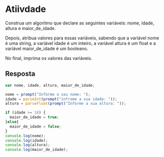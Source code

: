 # Atiivdade

Construa um algoritmo que declare as seguintes variáveis: nome, idade, altura e maior_de_idade.

Depois, atribua valores para essas variáveis, sabendo que a variável nome é uma string, a variável idade é um inteiro, a variável altura é um float e a variável maior_de_idade é um booleano.

No final, imprima os valores das variáveis.

## Resposta

``` javascript
var nome, idade, altura, maior_de_idade;

nome = prompt("Informe o seu nome: ");
idade = parseInt(prompt("infrome a sua idade: "));
altura = parseFloat(prompt("Informe a sua altura: "));

if (idade >= 18) {
  maior_de_idade = true;
}else{
  maior_de_idade = false;
}
console.log(nome);
console.log(idade);
console.log(altura);
console.log(maior_de_idade);

```
